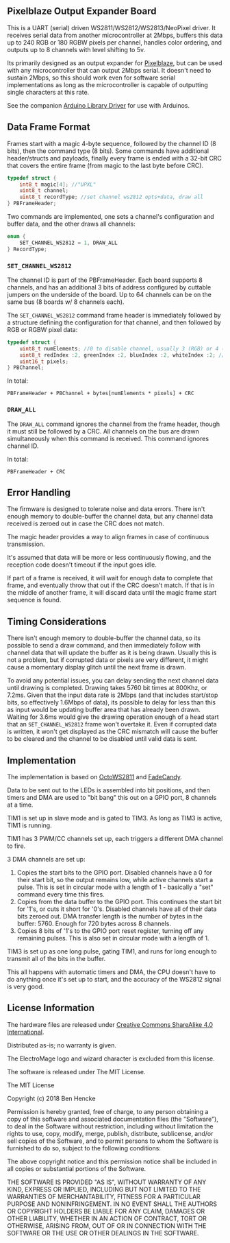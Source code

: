 Pixelblaze Output Expander Board
-------------------

This is a UART (serial) driven WS2811/WS2812/WS2813/NeoPixel driver. It receives serial data from another microcontroller at 2Mbps, buffers this data up to 240 RGB or 180 RGBW pixels per channel, handles color ordering, and outputs up to 8 channels with level shifting to 5v.

Its primarily designed as an output expander for [Pixelblaze](https://www.tindie.com/products/12158/), but can be used with any microcontroller that can output 2Mbps serial. It doesn't need to sustain 2Mbps, so this should work even for software serial implementations as long as the microcontroller is capable of outputting single characters at this rate.

See the companion [Arduino Library Driver](https://github.com/simap/pbDriverAdapter/) for use with Arduinos.

Data Frame Format
-------------------

Frames start with a magic 4-byte sequence, followed by the channel ID (8 bits), then the command type (8 bits). Some commands have additional header/structs and payloads, finally every frame is ended with a 32-bit CRC that covers the entire frame (from magic to the last byte before CRC).

```c
typedef struct {
	int8_t magic[4]; //"UPXL"
	uint8_t channel;
	uint8_t recordType; //set channel ws2812 opts+data, draw all
} PBFrameHeader;
```

Two commands are implemented, one sets a channel's configuration and buffer data, and the other draws all channels:

```c
enum {
	SET_CHANNEL_WS2812 = 1, DRAW_ALL
} RecordType;
```

### `SET_CHANNEL_WS2812`

The channel ID is part of the PBFrameHeader. Each board supports 8 channels, and has an additional 3 bits of address configured by cuttable jumpers on the underside of the board. Up to 64 channels can be on the same bus (8 boards w/ 8 channels each).

The `SET_CHANNEL_WS2812` command frame header is immediately followed by a structure defining the configuration for that channel, and then followed by RGB or RGBW pixel data:

```c
typedef struct {
	uint8_t numElements; //0 to disable channel, usually 3 (RGB) or 4 (RGBW)
	uint8_t redIndex :2, greenIndex :2, blueIndex :2, whiteIndex :2; //color orders, data on the line assumed to be RGB or RGBW
	uint16_t pixels;
} PBChannel;
```

In total:

```
PBFrameHeader + PBChannel + bytes[numElements * pixels] + CRC
```

### `DRAW_ALL`

The `DRAW_ALL` command ignores the channel from the frame header, though it must still be followed by a CRC. All channels on the bus are drawn simultaneously when this command is received. This command ignores channel ID.

In total:

```
PBFrameHeader + CRC
```

Error Handling
-------------------

The firmware is designed to tolerate noise and data errors. There isn't enough memory to double-buffer the channel data, but any channel data received is zeroed out in case the CRC does not match.

The magic header provides a way to align frames in case of continuous transmission.

It's assumed that data will be more or less continuously flowing, and the reception code doesn't timeout if the input goes idle.

If part of a frame is received, it will wait for enough data to complete that frame, and eventually throw that out if the CRC doesn't match. If that is in the middle of another frame, it will discard data until the magic frame start sequence is found. 

Timing Considerations
-------------------

There isn't enough memory to double-buffer the channel data, so its possible to send a draw command, and then immediately follow with channel data that will update the buffer as it is being drawn. Usually this is not a problem, but if corrupted data or pixels are very different, it might cause a momentary display glitch until the next frame is drawn.

To avoid any potential issues, you can delay sending the next channel data until drawing is completed. Drawing takes 5760 bit times at 800Khz, or 7.2ms. Given that the input data rate is 2Mbps (and that includes start/stop bits, so effectively 1.6Mbps of data), its possible to delay for less than this as input would be updating buffer area that has already been drawn. Waiting for 3.6ms would give the drawing operation enough of a head start that an `SET_CHANNEL_WS2812` frame won't overtake it. Even if corrupted data is written, it won't get displayed as the CRC mismatch will cause the buffer to be cleared and the channel to be disabled until valid data is sent.

Implementation
-------------------

The implementation is based on [OctoWS2811](https://www.pjrc.com/teensy/td_libs_OctoWS2811.html) and [FadeCandy](https://github.com/scanlime/fadecandy).

Data to be sent out to the LEDs is assembled into bit positions, and then timers and DMA are used to "bit bang" this out on a GPIO port, 8 channels at a time.

TIM1 is set up in slave mode and is gated to TIM3. As long as TIM3 is active, TIM1 is running.

TIM1 has 3 PWM/CC channels set up, each triggers a different DMA channel to fire. 

3 DMA channels are set up:

1. Copies the start bits to the GPIO port. Disabled channels have a 0 for their start bit, so the output remains low, while active channels start a pulse. This is set in circular mode with a length of 1 - basically a "set" command every time this fires.
2. Copies from the data buffer to the GPIO port. This continues the start bit for '1's, or cuts it short for '0's. Disabled channels have all of their data bits zeroed out. DMA transfer length is the number of bytes in the buffer: 5760. Enough for 720 bytes across 8 channels.
3. Copies 8 bits of '1's to the GPIO port reset register, turning off any remaining pulses. This is also set in circular mode with a length of 1.

TIM3 is set up as one long pulse, gating TIM1, and runs for long enough to transmit all of the bits in the buffer.

This all happens with automatic timers and DMA, the CPU doesn't have to do anything once it's set up to start, and the accuracy of the WS2812 signal is very good.

License Information
-------------------
The hardware files are released under [Creative Commons ShareAlike 4.0 International](https://creativecommons.org/licenses/by-sa/4.0/).

Distributed as-is; no warranty is given.

The ElectroMage logo and wizard character is excluded from this license.

The software is released under The MIT License.

The MIT License

Copyright (c) 2018 Ben Hencke

Permission is hereby granted, free of charge, to any person obtaining a copy
of this software and associated documentation files (the "Software"), to deal
in the Software without restriction, including without limitation the rights
to use, copy, modify, merge, publish, distribute, sublicense, and/or sell
copies of the Software, and to permit persons to whom the Software is
furnished to do so, subject to the following conditions:

The above copyright notice and this permission notice shall be included in
all copies or substantial portions of the Software.

THE SOFTWARE IS PROVIDED "AS IS", WITHOUT WARRANTY OF ANY KIND, EXPRESS OR
IMPLIED, INCLUDING BUT NOT LIMITED TO THE WARRANTIES OF MERCHANTABILITY,
FITNESS FOR A PARTICULAR PURPOSE AND NONINFRINGEMENT. IN NO EVENT SHALL THE
AUTHORS OR COPYRIGHT HOLDERS BE LIABLE FOR ANY CLAIM, DAMAGES OR OTHER
LIABILITY, WHETHER IN AN ACTION OF CONTRACT, TORT OR OTHERWISE, ARISING FROM,
OUT OF OR IN CONNECTION WITH THE SOFTWARE OR THE USE OR OTHER DEALINGS IN
THE SOFTWARE.